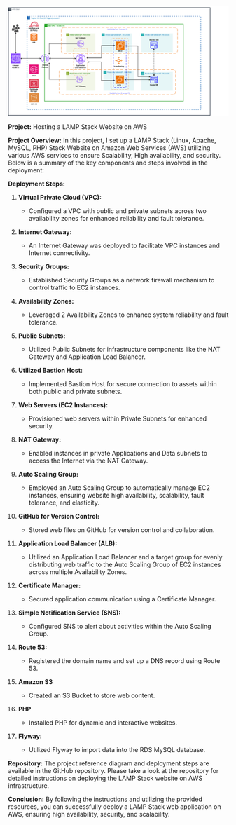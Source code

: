 ![Alt text](Host_LAMP_Stack_Website.png)

**Project:** Hosting a LAMP Stack Website on AWS

**Project Overview:** In this project, I set up a LAMP Stack (Linux, Apache, MySQL, PHP) Stack Website on Amazon Web Services (AWS) utilizing various AWS services to ensure Scalability, High availability, and security. Below is a summary of the key components and steps involved in the deployment:

**Deployment Steps:**

1. **Virtual Private Cloud (VPC):**
   - Configured a VPC with public and private subnets across two availability zones for enhanced reliability and fault tolerance.

2. **Internet Gateway:**
   - An Internet Gateway was deployed to facilitate VPC instances and Internet connectivity.

3. **Security Groups:**
   - Established Security Groups as a network firewall mechanism to control traffic to EC2 instances.

4. **Availability Zones:**
   - Leveraged 2 Availability Zones to enhance system reliability and fault tolerance.

5. **Public Subnets:** 
   - Utilized Public Subnets for infrastructure components like the NAT Gateway and Application Load Balancer.

6. **Utilized Bastion Host:**
   - Implemented Bastion Host for secure connection to assets within both public and private subnets.

7. **Web Servers (EC2 Instances):**
   - Provisioned web servers within Private Subnets for enhanced security.

8. **NAT Gateway:**
   - Enabled instances in private Applications and Data subnets to access the Internet via the NAT Gateway.

9. **Auto Scaling Group:**
   - Employed an Auto Scaling Group to automatically manage EC2 instances, ensuring website high availability, scalability, fault tolerance, and elasticity.

10. **GitHub for Version Control:**
    - Stored web files on GitHub for version control and collaboration.

11. **Application Load Balancer (ALB):**
    - Utilized an Application Load Balancer and a target group for evenly distributing web traffic to the Auto Scaling Group of EC2 instances across multiple Availability Zones.

12. **Certificate Manager:**
    - Secured application communication using a Certificate Manager.

13. **Simple Notification Service (SNS):**
    - Configured SNS to alert about activities within the Auto Scaling Group.

14. **Route 53:**
    - Registered the domain name and set up a DNS record using Route 53.

15. **Amazon S3** 
    - Created an S3 Bucket to store web content.

16. **PHP**
    - Installed PHP for dynamic and interactive websites. 

17. **Flyway:**
    - Utilized Flyway to import data into the RDS MySQL database.

**Repository:** The project reference diagram and deployment steps are available in the GitHub repository. Please take a look at the repository for detailed instructions on deploying the LAMP Stack website on AWS infrastructure.

**Conclusion:** By following the instructions and utilizing the provided resources, you can successfully deploy a LAMP Stack web application on AWS, ensuring high availability, security, and scalability.
